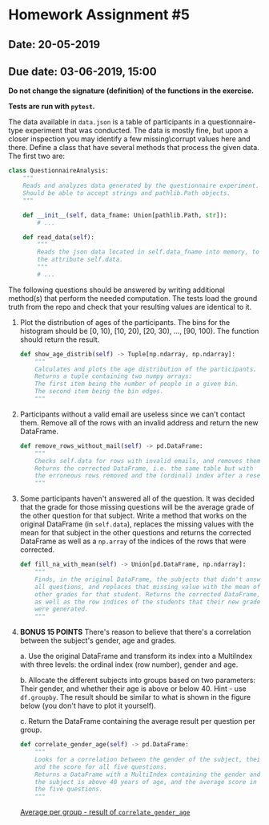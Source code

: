 # Homework Assignment #5

## Date: 20-05-2019
## Due date: 03-06-2019, 15:00

**Do not change the signature (definition) of the functions in the exercise.**

**Tests are run with `pytest`.**

The data available in `data.json` is a table of participants in a questionnaire-type experiment that was conducted. The data is mostly fine, but upon a closer inspection you may identify a few missing\corrupt values here and there. Define a class that have several methods that process the given data. The first two are:

```python
class QuestionnaireAnalysis:
    """
    Reads and analyzes data generated by the questionnaire experiment.
    Should be able to accept strings and pathlib.Path objects.
    """

    def __init__(self, data_fname: Union[pathlib.Path, str]):
        # ...

    def read_data(self):
        """
        Reads the json data located in self.data_fname into memory, to
        the attribute self.data.
        """
        # ...
```

The following questions should be answered by writing additional method(s) that perform the needed computation. The tests load the ground truth from the repo
and check that your resulting values are identical to it.

1. Plot the distribution of ages of the participants. The bins for the histogram should be [0, 10), [10, 20), [20, 30), ..., [90, 100). The function should
return the result.

    ```python
    def show_age_distrib(self) -> Tuple[np.ndarray, np.ndarray]:
        """
        Calculates and plots the age distribution of the participants.
        Returns a tuple containing two numpy arrays:
        The first item being the number of people in a given bin.
        The second item being the bin edges.
        """
    ```

2. Participants without a valid email are useless since we can't contact them. Remove all of the rows with an invalid address and return the new DataFrame.

    ```python
    def remove_rows_without_mail(self) -> pd.DataFrame:
        """
        Checks self.data for rows with invalid emails, and removes them.
        Returns the corrected DataFrame, i.e. the same table but with
        the erroneous rows removed and the (ordinal) index after a reset.
        """
    ```

3. Some participants haven't answered all of the question. It was decided
that the grade for those missing questions will be the average grade of
the other question for that subject.
Write a method that works on the original DataFrame (in `self.data`), replaces
the missing values with the mean for that subject in the other questions and
returns the corrected DataFrame as well as a `np.array` of the indices of the
rows that were corrected.

    ```python
    def fill_na_with_mean(self) -> Union[pd.DataFrame, np.ndarray]:
        """
        Finds, in the original DataFrame, the subjects that didn't answer
        all questions, and replaces that missing value with the mean of the
        other grades for that student. Returns the corrected DataFrame,
        as well as the row indices of the students that their new grades
        were generated.
        """
    ```

4. **BONUS 15 POINTS** There's reason to believe that there's a correlation between        the subject's gender, age and grades.

    a. Use the original DataFrame and transform its index into a MultiIndex with three levels: the ordinal index (row number), gender and age.

    b. Allocate the different subjects into groups based on two parameters: Their gender, and whether their age is above or below 40. Hint - use `df.groupby`. The result should be similar to what is shown in the figure below (you don't have to plot it yourself).

    c. Return the DataFrame containing the average result per question per group.

    ```python
    def correlate_gender_age(self) -> pd.DataFrame:
        """
        Looks for a correlation between the gender of the subject, their age
        and the score for all five questions.
        Returns a DataFrame with a MultiIndex containing the gender and whether
        the subject is above 40 years of age, and the average score in each of
        the five questions.
        """
    ```

    [Average per group - result of `correlate_gender_age`](avg_per_group.png)